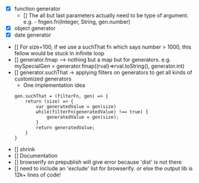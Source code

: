 - [X] function generator
    - [] The all but last parameters actually need to be type of argument. e.g. - fngen.fn(Integer, String, gen.number)
- [X] object generator
- [X] date generator
- [] For size=100, if we use a suchThat fn which says number > 1000, this fellow would be stuck in infinite loop
- [] generator.fmap --> nothing but a map but for generators. e.g. mySpecialGen = generator.fmap((rval)=>rval.toString(), generator.int)
- [] generator.suchThat -> applying filters on generators to get all kinds of customized generators
    - One implementation idea
    ```
    gen.suchThat = (filterFn, gen) => {
        return (size) => {
            var generatedValue = gen(size)
            while(filterFn(generatedValue) !== true) {
                generatedValue = gen(size);
            }
            return generatedValue;
        }
    }
    ```
- [] shrink
- [] Documentation
- [] browserify on prepublish will give error because 'dist' is not there
- [] need to include an 'exclude' list for browserify. or else the output lib is 12k+ lines of code!